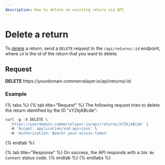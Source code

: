 ```yaml
---
description: How to delete an existing return via API
---
```


# Delete a return

To <a href="https://docs.commercelayer.io/developers/deleting-resources" target="_blank">delete</a> a return, send a `DELETE` request to the `/api/returns/:id` endpoint, where `id` is the id of the return that you want to delete.

## Request

**DELETE** https://<i></i>yourdomain.commercelayer.io/api/returns/:id

### Example

{% tabs %}
{% tab title="Request" %}
The following request tries to delete the return identified by the ID "xYZkjABcde":

```javascript
curl -g -X DELETE \
  'https://yourdomain.commercelayer.io/api/returns/xYZkjABcde' \
  -H 'Accept: application/vnd.api+json' \
  -H 'Authorization: Bearer your-access-token'
```
{% endtab %}

{% tab title="Response" %}
On success, the API responds with a `204 No Content` status code.
{% endtab %}
{% endtabs %}

